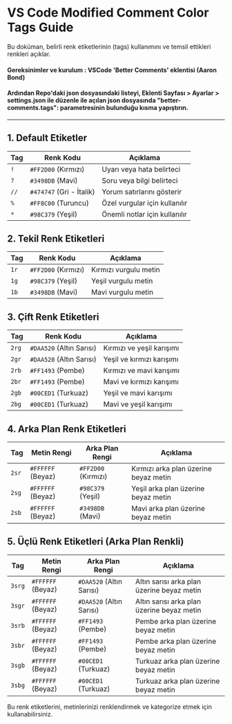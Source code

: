 # VS Code Modified Comment Color Tags Guide

Bu doküman, belirli renk etiketlerinin (tags) kullanımını ve temsil ettikleri renkleri açıklar.

#### Gereksinimler ve kurulum : VSCode 'Better Comments' eklentisi (Aaron Bond)
#### Ardından Repo'daki json dosyasındaki listeyi, Eklenti Sayfası > Ayarlar > settings.json ile düzenle ile açılan json dosyasında "better-comments.tags": parametresinin bulunduğu kısma yapıştırın.
---

## 1. Default Etiketler

| Tag  | Renk Kodu | Açıklama |
|------|----------|----------|
| `!`  | `#FF2D00` (Kırmızı) | Uyarı veya hata belirteci |
| `?`  | `#3498DB` (Mavi) | Soru veya bilgi belirteci |
| `//` | `#474747` (Gri - İtalik) | Yorum satırlarını gösterir |
| `%`  | `#FF8C00` (Turuncu) | Özel vurgular için kullanılır |
| `*`  | `#98C379` (Yeşil) | Önemli notlar için kullanılır |

## 2. Tekil Renk Etiketleri

| Tag  | Renk Kodu | Açıklama |
|------|----------|----------|
| `1r` | `#FF2D00` (Kırmızı) | Kırmızı vurgulu metin |
| `1g` | `#98C379` (Yeşil) | Yeşil vurgulu metin |
| `1b` | `#3498DB` (Mavi) | Mavi vurgulu metin |

## 3. Çift Renk Etiketleri

| Tag  | Renk Kodu | Açıklama |
|------|----------|----------|
| `2rg` | `#DAA520` (Altın Sarısı) | Kırmızı ve yeşil karışımı |
| `2gr` | `#DAA520` (Altın Sarısı) | Yeşil ve kırmızı karışımı |
| `2rb` | `#FF1493` (Pembe) | Kırmızı ve mavi karışımı |
| `2br` | `#FF1493` (Pembe) | Mavi ve kırmızı karışımı |
| `2gb` | `#00CED1` (Turkuaz) | Yeşil ve mavi karışımı |
| `2bg` | `#00CED1` (Turkuaz) | Mavi ve yeşil karışımı |

## 4. Arka Plan Renk Etiketleri

| Tag  | Metin Rengi | Arka Plan Rengi | Açıklama |
|------|------------|----------------|----------|
| `2sr` | `#FFFFFF` (Beyaz) | `#FF2D00` (Kırmızı) | Kırmızı arka plan üzerine beyaz metin |
| `2sg` | `#FFFFFF` (Beyaz) | `#98C379` (Yeşil) | Yeşil arka plan üzerine beyaz metin |
| `2sb` | `#FFFFFF` (Beyaz) | `#3498DB` (Mavi) | Mavi arka plan üzerine beyaz metin |

## 5. Üçlü Renk Etiketleri (Arka Plan Renkli)

| Tag  | Metin Rengi | Arka Plan Rengi | Açıklama |
|------|------------|----------------|----------|
| `3srg` | `#FFFFFF` (Beyaz) | `#DAA520` (Altın Sarısı) | Altın sarısı arka plan üzerine beyaz metin |
| `3sgr` | `#FFFFFF` (Beyaz) | `#DAA520` (Altın Sarısı) | Altın sarısı arka plan üzerine beyaz metin |
| `3srb` | `#FFFFFF` (Beyaz) | `#FF1493` (Pembe) | Pembe arka plan üzerine beyaz metin |
| `3sbr` | `#FFFFFF` (Beyaz) | `#FF1493` (Pembe) | Pembe arka plan üzerine beyaz metin |
| `3sgb` | `#FFFFFF` (Beyaz) | `#00CED1` (Turkuaz) | Turkuaz arka plan üzerine beyaz metin |
| `3sbg` | `#FFFFFF` (Beyaz) | `#00CED1` (Turkuaz) | Turkuaz arka plan üzerine beyaz metin |

Bu renk etiketlerini, metinlerinizi renklendirmek ve kategorize etmek için kullanabilirsiniz.

